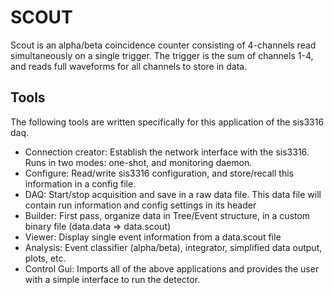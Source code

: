 SCOUT
=====

Scout is an alpha/beta coincidence counter consisting
of 4-channels read simultaneously on a single trigger.
The trigger is the sum of channels 1-4, and reads full
waveforms for all channels to store in data.

Tools
-----
The following tools are written specifically for this
application of the sis3316 daq.

- Connection creator: Establish the network interface
  with the sis3316. Runs in two modes: one-shot, and
  monitoring daemon.
- Configure:  Read/write sis3316 configuration, and
  store/recall this information in a config file.
- DAQ: Start/stop acquisition and save in a raw data file.
  This data file will contain run information and config
  settings in its header
- Builder: First pass, organize data in Tree/Event structure,
  in a custom binary file (data.data => data.scout)
- Viewer: Display single event information from a data.scout
  file
- Analysis: Event classifier (alpha/beta), integrator,
  simplified data output, plots, etc.
- Control Gui: Imports all of the above applications and
  provides the user with a simple interface to run the
  detector.
